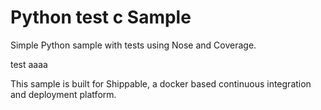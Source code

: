 Python test c Sample
=====================

Simple Python sample with tests using Nose and Coverage.

test aaaa

This sample is built for Shippable, a docker based continuous integration and deployment platform.
